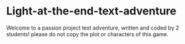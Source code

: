 # Light-at-the-end-text-adventure
Welcome to a passion project text adventure, written and coded by 2 students!
please do not copy the plot or characters of this game. 
